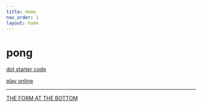 ```yaml
---
title: Home
nav_order: 1
layout: home
---
```


# pong
[dot starter code](https://editor.p5js.org/woodstock-cs/sketches/ho7AetTtA)

[play online](https://www.ponggame.org/)

---
[THE FORM AT THE BOTTOM](https://docs.google.com/forms/d/e/1FAIpQLScHn0jnRI-LFoaxY4xIqheIUgCwvAxQUGn_B9VBkJcwVwywXA/viewform)
